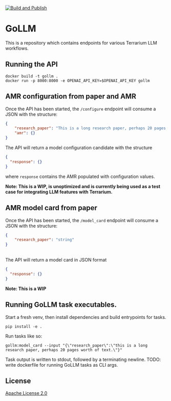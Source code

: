 [![Build and Publish](https://github.com/DARPA-ASKEM/service-template/actions/workflows/publish.yaml/badge.svg?event=push)](https://github.com/DARPA-ASKEM/service-template/actions/workflows/publish.yaml)

# GoLLM

This is a repository which contains endpoints for various Terrarium LLM workflows. 


## Running the API

```shell
docker build -t gollm .
docker run -p 8000:8000 -e OPENAI_API_KEY=$OPENAI_API_KEY gollm
```

## AMR configuration from paper and AMR

Once the API has been started, the ```/configure``` endpoint will consume a JSON with the structure:<br>
```json
{
    "research_paper": "This is a long research paper, perhaps 20 pages worth of text.",
    "amr": {}
}
```

The API will return a model configuration candidate with the structure <br>
```json
{
  "response": {}
}
```

where `response` contains the AMR populated with configuration values.<br>

**Note: This is a WIP, is unoptimized and is currently being used as a test case for integrating LLM features with Terrarium.**

## AMR model card from paper

Once the API has been started, the ```/model_card``` endpoint will consume a JSON with the structure:<br>
   
```json
{
    "research_paper": "string"
}
```
<br>
The API will return a model card in JSON format
<br>

```json
{
  "response": {}
}
```

**Note: This is a WIP**

## Running GoLLM task executables.

Start a fresh venv, then install dependencies and build entrypoints for tasks. 
```shell
pip install -e .
```  

Run tasks like so:

```shell
gollm:model_card --input "{\"research_paper\":\"this is a long research paper, perhaps 20 pages worth of text.\"}"
```

Task output is written to stdout, followed by a terminating newline. 
TODO: write dockerfile for running GoLLM tasks as CLI args. 

## License

[Apache License 2.0](LICENSE)
